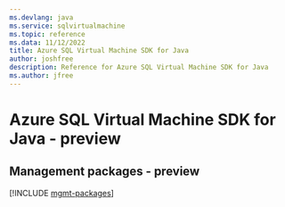 ```yaml
---
ms.devlang: java
ms.service: sqlvirtualmachine
ms.topic: reference
ms.data: 11/12/2022
title: Azure SQL Virtual Machine SDK for Java
author: joshfree
description: Reference for Azure SQL Virtual Machine SDK for Java
ms.author: jfree
---
```

# Azure SQL Virtual Machine SDK for Java - preview

## Management packages - preview
[!INCLUDE [mgmt-packages](sql-virtual-machine-mgmt-index.md)]